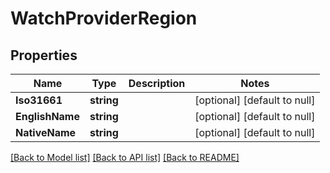 # WatchProviderRegion

## Properties
Name | Type | Description | Notes
------------ | ------------- | ------------- | -------------
**Iso31661** | **string** |  | [optional] [default to null]
**EnglishName** | **string** |  | [optional] [default to null]
**NativeName** | **string** |  | [optional] [default to null]

[[Back to Model list]](../README.md#documentation-for-models) [[Back to API list]](../README.md#documentation-for-api-endpoints) [[Back to README]](../README.md)

